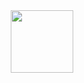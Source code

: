 <div id="header" align="center">
  <img src="https://i.giphy.com/media/v1.Y2lkPTc5MGI3NjExNDRyYnZuYmN4eTR3dXgxZXo1ajltNGlyNmpyeXh3M2ZiOXRnZGxnZCZlcD12MV9pbnRlcm5hbF9naWZfYnlfaWQmY3Q9Zw/LaVp0AyqR5bGsC5Cbm/giphy.gif" width="100"/>
</div>
